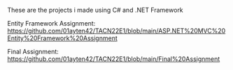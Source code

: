 These are the projects i made using C# and .NET Framework

Entity Framework Assignment:
https://github.com/01ayten42/TACN22E1/blob/main/ASP.NET%20MVC%20Entity%20Framework%20Assignment

Final Assignment:
https://github.com/01ayten42/TACN22E1/blob/main/Final%20Assignment
